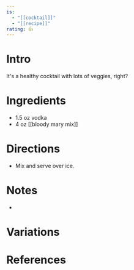 ```yaml
---
is:
  - "[[cocktail]]"
  - "[[recipe]]"
rating: 👍
---
```

# Intro
It's a healthy cocktail with lots of veggies, right?

# Ingredients
* 1.5 oz vodka
* 4 oz [[bloody mary mix]]

# Directions
* Mix and serve over ice.

# Notes
* 

# Variations

# References
